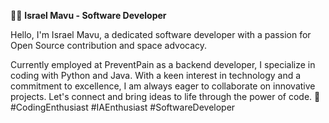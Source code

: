 👨‍💻 **Israel Mavu - Software Developer**

Hello, I'm Israel Mavu, a dedicated software developer with a passion for Open Source contribution and space advocacy. 

Currently employed at PreventPain as a backend developer, I specialize in coding with Python and Java. With a keen interest in technology and a commitment to excellence, I am always eager to collaborate on innovative projects. Let's connect and bring ideas to life through the power of code. 
🚀 #CodingEnthusiast 
 #IAEnthusiast
#SoftwareDeveloper
